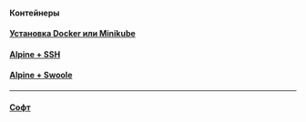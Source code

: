 #### Контейнеры

#### [Установка Docker или Minikube](https://github.com/magomedcoder/docker-containers/blob/main/install-docker-and-minikube/README.md)

#### [Alpine + SSH](https://github.com/magomedcoder/docker-containers/blob/main/alpine-ssh/README.md)

#### [Alpine + Swoole](https://github.com/magomedcoder/docker-containers/blob/main/alpine-swoole/README.md)

---

#### [Софт](https://github.com/magomedcoder/docker-containers/blob/main/software/README.md)